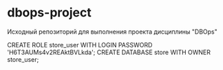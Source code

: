 # dbops-project
Исходный репозиторий для выполнения проекта дисциплины "DBOps"

CREATE ROLE store_user WITH LOGIN PASSWORD 'H6T3AUMs4v2REAktBVLkda';
CREATE DATABASE store WITH OWNER store_user; 